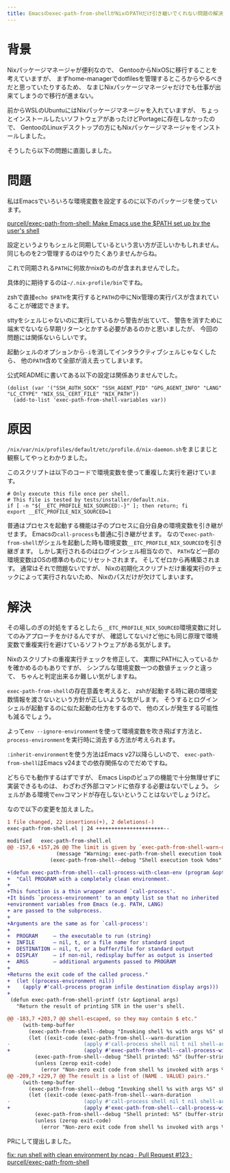 ```yaml
---
title: Emacsのexec-path-from-shellがNixのPATHだけ引き継いでくれない問題の解決
---
```


# 背景

Nixパッケージマネージャが便利なので、
GentooからNixOSに移行することを考えていますが、
まずhome-managerでdotfilesを管理するところからやるべきだと思っていたりするため、
なまじNixパッケージマネージャだけでも仕事が出来てしまうので移行が進まない。

前からWSLのUbuntuにはNixパッケージマネージャを入れていますが、
ちょっとインストールしたいソフトウェアがあったけどPortageに存在しなかったので、
GentooのLinuxデスクトップの方にもNixパッケージマネージャをインストールしました。

そうしたら以下の問題に直面しました。

# 問題

私はEmacsでいろいろな環境変数を設定するのに以下のパッケージを使っています。

[purcell/exec-path-from-shell: Make Emacs use the $PATH set up by the user's shell](https://github.com/purcell/exec-path-from-shell)

設定というよりもシェルと同期しているという言い方が正しいかもしれません。
同じものを2つ管理するのはやりたくありませんからね。

これで同期される`PATH`に何故かnixのものが含まれませんでした。

具体的に期待するのは`~/.nix-profile/bin`ですね。

zshで直接`echo $PATH`を実行すると`PATH`の中にNix管理の実行パスが含まれていることが確認できます。

sttyをシェルじゃないのに実行しているから警告が出ていて、
警告を消すために端末でないなら早期リターンとかする必要があるのかと思いましたが、
今回の問題には関係ないらしいです。

起動シェルのオプションから`-i`を消してインタラクティブシェルじゃなくしたら、
他の`PATH`含めて全部が消え去ってしまいます。

公式READMEに書いてある以下の設定は関係ありませんでした。

``` elisp
(dolist (var '("SSH_AUTH_SOCK" "SSH_AGENT_PID" "GPG_AGENT_INFO" "LANG" "LC_CTYPE" "NIX_SSL_CERT_FILE" "NIX_PATH"))
  (add-to-list 'exec-path-from-shell-variables var))
```

# 原因

`/nix/var/nix/profiles/default/etc/profile.d/nix-daemon.sh`をまじまじと観察してやっとわかりました。

このスクリプトは以下のコードで環境変数を使って重複した実行を避けています。

```
# Only execute this file once per shell.
# This file is tested by tests/installer/default.nix.
if [ -n "${__ETC_PROFILE_NIX_SOURCED:-}" ]; then return; fi
export __ETC_PROFILE_NIX_SOURCED=1
```

普通はプロセスを起動する機能は子のプロセスに自分自身の環境変数を引き継がせます。
Emacsの`call-process`も普通に引き継がせます。
なので`exec-path-from-shell`がシェルを起動した時も環境変数`__ETC_PROFILE_NIX_SOURCED`を引き継ぎます。
しかし実行されるのはログインシェル相当なので、
`PATH`など一部の環境変数はOSの標準のものにリセットされます。
そしてゼロから再構築されます。
通常はそれで問題ないですが、
Nixの初期化スクリプトだけ重複実行のチェックによって実行されないため、
Nixのパスだけが欠けてしまいます。

# 解決

その場しのぎの対処をするとしたら`__ETC_PROFILE_NIX_SOURCED`環境変数に対してのみアプローチをかけるんですが、
確認してないけど他にも同じ原理で環境変数で重複実行を避けているソフトウェアがある気がします。

Nixのスクリプトの重複実行チェックを修正して、
実際にPATHに入っているかを確かめるのもありですが、
シンプルな環境変数一つの数値チェックと違って、
ちゃんと判定出来るか難しい気がしますね。

`exec-path-from-shell`の存在意義を考えると、
zshが起動する時に親の環境変数情報を渡さないという方針が正しいような気がします。
そうするとログインシェルが起動するのに似た起動の仕方をするので、
他のズレが発生する可能性も減るでしょう。

よって`env --ignore-environment`を使って環境変数を吹き飛ばす方法と、
`process-environment`を実行時に消去する方法が考えられます。

`:inherit-environment`を使う方法はEmacs v27以降らしいので、
`exec-path-from-shell`はEmacs v24までの依存関係なのでだめですね。

どちらでも動作するはずですが、
Emacs Lispのピュアの機能で十分無理せずに実装できるものは、
わざわざ外部コマンドに依存する必要はないでしょう。
シェルがある環境で`env`コマンドが存在しないということはないでしょうけど。

なので以下の変更を加えました。

``` diff
1 file changed, 22 insertions(+), 2 deletions(-)
exec-path-from-shell.el | 24 ++++++++++++++++++++++--

modified   exec-path-from-shell.el
@@ -157,6 +157,26 @@ The limit is given by `exec-path-from-shell-warn-duration-millis'."
                (message "Warning: exec-path-from-shell execution took %dms. See the README for tips on reducing this." ,duration-millis)
              (exec-path-from-shell--debug "Shell execution took %dms" ,duration-millis)))))))

+(defun exec-path-from-shell--call-process-with-clean-env (program &optional infile destination display &rest args)
+  "Call PROGRAM with a completely clean environment.
+
+This function is a thin wrapper around `call-process'.
+It binds `process-environment' to an empty list so that no inherited
+environment variables from Emacs (e.g. PATH, LANG)
+ are passed to the subprocess.
+
+Arguments are the same as for `call-process':
+
+  PROGRAM     — the executable to run (string)
+  INFILE      — nil, t, or a file name for standard input
+  DESTINATION — nil, t, or a buffer/file for standard output
+  DISPLAY     — if non-nil, redisplay buffer as output is inserted
+  ARGS        — additional arguments passed to PROGRAM
+
+Returns the exit code of the called process."
+  (let ((process-environment nil))
+    (apply #'call-process program infile destination display args)))
+
 (defun exec-path-from-shell-printf (str &optional args)
   "Return the result of printing STR in the user's shell.

@@ -183,7 +203,7 @@ shell-escaped, so they may contain $ etc."
     (with-temp-buffer
       (exec-path-from-shell--debug "Invoking shell %s with args %S" shell shell-args)
       (let ((exit-code (exec-path-from-shell--warn-duration
-                        (apply #'call-process shell nil t nil shell-args))))
+                        (apply #'exec-path-from-shell--call-process-with-clean-env shell nil t nil shell-args))))
         (exec-path-from-shell--debug "Shell printed: %S" (buffer-string))
         (unless (zerop exit-code)
           (error "Non-zero exit code from shell %s invoked with args %S.  Output was:\n%S"
@@ -209,7 +229,7 @@ The result is a list of (NAME . VALUE) pairs."
     (with-temp-buffer
       (exec-path-from-shell--debug "Invoking shell %s with args %S" shell shell-args)
       (let ((exit-code (exec-path-from-shell--warn-duration
-                        (apply #'call-process shell nil t nil shell-args))))
+                        (apply #'exec-path-from-shell--call-process-with-clean-env shell nil t nil shell-args))))
         (exec-path-from-shell--debug "Shell printed: %S" (buffer-string))
         (unless (zerop exit-code)
           (error "Non-zero exit code from shell %s invoked with args %S.  Output was:\n%S"
```

PRにして提出しました。

[fix: run shell with clean environment by ncaq · Pull Request #123 · purcell/exec-path-from-shell](https://github.com/purcell/exec-path-from-shell/pull/123)
